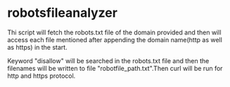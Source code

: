 # robotsfileanalyzer

Thi script will fetch the robots.txt file of the domain provided and then will access each file mentioned after appending the domain name(http as well as https) in the start.

Keyword "disallow" will be searched in the robots.txt file and then the filenames will be written to file "robotfile_path.txt".Then curl will be run for http and https protocol.
